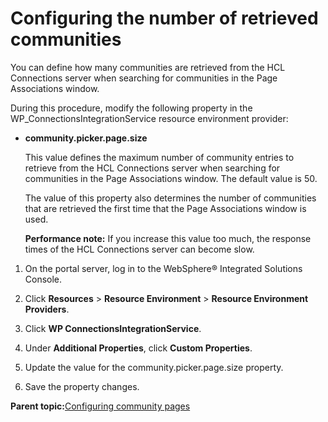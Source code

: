 # Configuring the number of retrieved communities 

You can define how many communities are retrieved from the HCL Connections server when searching for communities in the Page Associations window.

During this procedure, modify the following property in the WP\_ConnectionsIntegrationService resource environment provider:

-   **community.picker.page.size**

    This value defines the maximum number of community entries to retrieve from the HCL Connections server when searching for communities in the Page Associations window. The default value is 50.

    The value of this property also determines the number of communities that are retrieved the first time that the Page Associations window is used.

    **Performance note:** If you increase this value too much, the response times of the HCL Connections server can become slow.


1.  On the portal server, log in to the WebSphere® Integrated Solutions Console.

2.  Click **Resources** \> **Resource Environment** \> **Resource Environment Providers**.

3.  Click **WP ConnectionsIntegrationService**.

4.  Under **Additional Properties**, click **Custom Properties**.

5.  Update the value for the community.picker.page.size property.

6.  Save the property changes.


**Parent topic:**[Configuring community pages](../admin-system/commpages_config.md)

